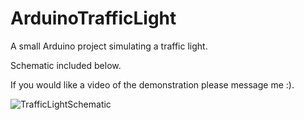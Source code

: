 # ArduinoTrafficLight
A small Arduino project simulating a traffic light.

Schematic included below.

If you would like a video of the demonstration please message me :).

![TrafficLightSchematic](https://user-images.githubusercontent.com/84160491/183792146-e911b711-1896-48b4-a207-d7ae4d5c1a0e.jpg)
